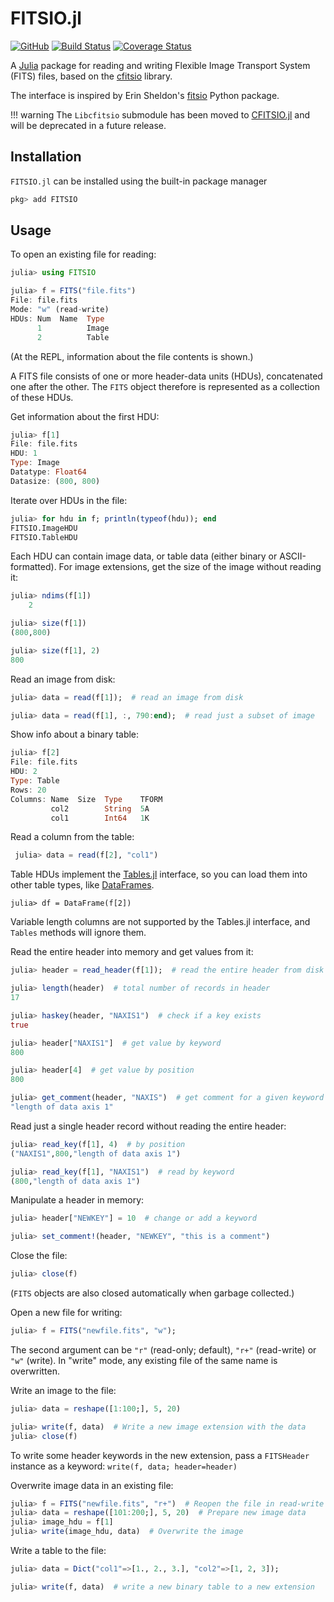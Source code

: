 # FITSIO.jl

[![GitHub](https://img.shields.io/badge/Code-GitHub-black.svg)](https://github.com/JuliaAstro/FITSIO.jl)
[![Build Status](https://github.com/juliaastro/FITSIO.jl/workflows/CI/badge.svg?branch=master)](https://github.com/juliaastro/FITSIO.jl/actions)
[![Coverage Status](http://img.shields.io/coveralls/JuliaAstro/FITSIO.jl.svg?style=flat-square)](https://coveralls.io/r/JuliaAstro/FITSIO.jl?branch=master)

A [Julia](http://julialang.org) package for reading and writing
Flexible Image Transport System (FITS) files, based on the
[cfitsio](http://heasarc.gsfc.nasa.gov/fitsio/) library.

The interface is inspired by Erin Sheldon's
[fitsio](https://github.com/esheldon/fitsio) Python package.

!!! warning
    The `Libcfitsio` submodule has been moved to [CFITSIO.jl](https://github.com/JuliaAstro/CFITSIO.jl) and will be deprecated in a future release.

## Installation

`FITSIO.jl` can be installed using the built-in package manager

```julia
pkg> add FITSIO
```

## Usage

To open an existing file for reading:
```julia
julia> using FITSIO

julia> f = FITS("file.fits")
File: file.fits
Mode: "w" (read-write)
HDUs: Num  Name  Type   
      1          Image  
      2          Table  
```
(At the REPL, information about the file contents is shown.)


A FITS file consists of one or more header-data units (HDUs),
concatenated one after the other. The `FITS` object therefore is
represented as a collection of these HDUs.

Get information about the first HDU:
```julia
julia> f[1]
File: file.fits
HDU: 1
Type: Image
Datatype: Float64
Datasize: (800, 800)
```

Iterate over HDUs in the file:
```julia
julia> for hdu in f; println(typeof(hdu)); end
FITSIO.ImageHDU
FITSIO.TableHDU
```


Each HDU can contain image data, or table data (either binary or
ASCII-formatted). For image extensions, get the size of the image
without reading it:
```julia
julia> ndims(f[1])
    2

julia> size(f[1])
(800,800)

julia> size(f[1], 2)
800
```


Read an image from disk:
```julia
julia> data = read(f[1]);  # read an image from disk

julia> data = read(f[1], :, 790:end);  # read just a subset of image
```


Show info about a binary table:
```julia
julia> f[2]
File: file.fits
HDU: 2
Type: Table
Rows: 20
Columns: Name  Size  Type    TFORM  
         col2        String  5A     
         col1        Int64   1K     
```


Read a column from the table:
```julia
 julia> data = read(f[2], "col1")
```

Table HDUs implement the [Tables.jl](https://tables.juliadata.org/stable/) interface, so you can load them into other table types, like [DataFrames](https://dataframes.juliadata.org/stable/).
```
julia> df = DataFrame(f[2])
```
Variable length columns are not supported by the Tables.jl interface, and `Tables` methods will ignore them.


Read the entire header into memory and get values from it:
```julia
julia> header = read_header(f[1]);  # read the entire header from disk

julia> length(header)  # total number of records in header
17

julia> haskey(header, "NAXIS1")  # check if a key exists
true

julia> header["NAXIS1"]  # get value by keyword
800

julia> header[4]  # get value by position
800

julia> get_comment(header, "NAXIS")  # get comment for a given keyword
"length of data axis 1"
```


Read just a single header record without reading the entire header:
```julia
julia> read_key(f[1], 4)  # by position
("NAXIS1",800,"length of data axis 1")

julia> read_key(f[1], "NAXIS1")  # read by keyword
(800,"length of data axis 1")
```


Manipulate a header in memory:
```julia
julia> header["NEWKEY"] = 10  # change or add a keyword

julia> set_comment!(header, "NEWKEY", "this is a comment")
```


Close the file:
```julia
julia> close(f)
```
(`FITS` objects are also closed automatically when garbage collected.)


Open a new file for writing:
```julia
julia> f = FITS("newfile.fits", "w");
```
The second argument can be `"r"` (read-only; default), `"r+"`
(read-write) or `"w"` (write). In "write" mode, any existing file of
the same name is overwritten.


Write an image to the file:
```julia
julia> data = reshape([1:100;], 5, 20)

julia> write(f, data)  # Write a new image extension with the data
julia> close(f)
```
To write some header keywords in the new extension, pass a
`FITSHeader` instance as a keyword: `write(f, data; header=header)`


Overwrite image data in an existing file:
```julia
julia> f = FITS("newfile.fits", "r+")  # Reopen the file in read-write mode
julia> data = reshape([101:200;], 5, 20)  # Prepare new image data
julia> image_hdu = f[1]
julia> write(image_hdu, data)  # Overwrite the image
```


Write a table to the file:
```julia
julia> data = Dict("col1"=>[1., 2., 3.], "col2"=>[1, 2, 3]);

julia> write(f, data)  # write a new binary table to a new extension
```
